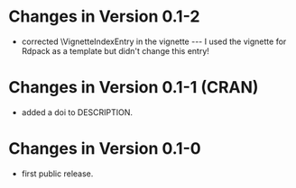 # Changes in Version 0.1-2

- corrected \VignetteIndexEntry in the vignette --- I used the vignette for Rdpack as a
  template but didn't change this entry!


# Changes in Version 0.1-1 (CRAN)

- added a doi to DESCRIPTION.


# Changes in Version 0.1-0

- first public release.
